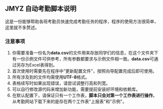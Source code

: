 ﻿## JMYZ 自动考勤脚本说明

​	这是一份能够帮助各班考勤员快速完成考勤任务的程序，程序的使用方法很简单，这里就不多赘述。

### 注意事项

1. 你需要准备一份名为**data.csv**的文件用来存放同学们的信息，在这个文件夹下有一份示例文件可供参考，所有参数都要求与示例文件相一致。**data.csv**可通过另存为Excel表得到。
2. 首次使用时需要先在程序中"更新配置文件"，按照向导配置完成后即可使用。
3. 所有涉及到的文件均需使用**UTF-8**格式。
4. 表格续写时如果出现错误，请尝试调整行高和列宽。
5. 可以自行修改源代码来增加新功能，需要提前安装好环境和依赖库。
6. 在默认配置下，请保证只有一个工作表，**脚本只会对第一个工作表进行操作**。从考勤网站下载下来的是存在两个工作表"上报表"和"示例"。

